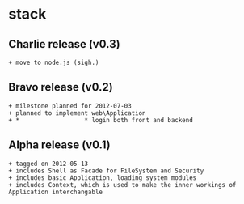 # stack

## Charlie release (v0.3)
    + move to node.js (sigh.)

## Bravo release (v0.2)
    + milestone planned for 2012-07-03
    + planned to implement web\Application
    + *                  * login both front and backend

## Alpha release (v0.1)
    + tagged on 2012-05-13
    + includes Shell as Facade for FileSystem and Security
    + includes basic Application, loading system modules
    + includes Context, which is used to make the inner workings of Application interchangable